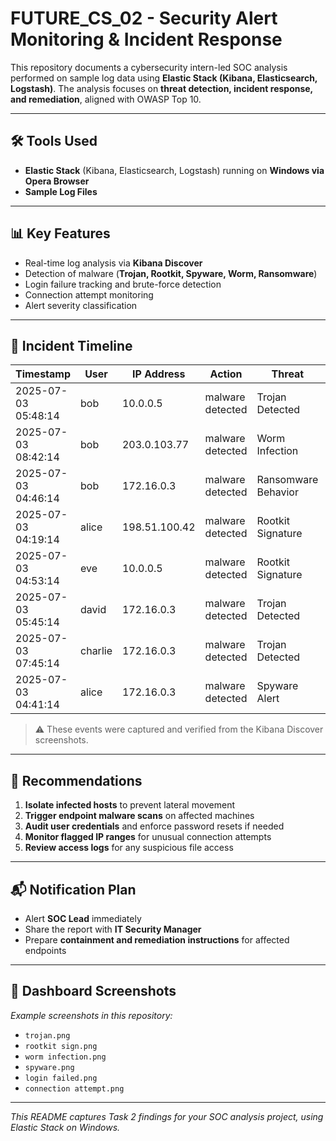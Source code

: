 # FUTURE_CS_02 - Security Alert Monitoring & Incident Response

This repository documents a cybersecurity intern-led SOC analysis performed on sample log data using **Elastic Stack (Kibana, Elasticsearch, Logstash)**. The analysis focuses on **threat detection, incident response, and remediation**, aligned with OWASP Top 10.

---

## 🛠️ Tools Used
- **Elastic Stack** (Kibana, Elasticsearch, Logstash) running on **Windows via Opera Browser**  
- **Sample Log Files**  

---

## 📊 Key Features
- Real-time log analysis via **Kibana Discover**  
- Detection of malware (**Trojan, Rootkit, Spyware, Worm, Ransomware**)  
- Login failure tracking and brute-force detection  
- Connection attempt monitoring  
- Alert severity classification  

---

## 📅 Incident Timeline

| Timestamp       | User    | IP Address     | Action           | Threat                  | Severity |
|-----------------|---------|---------------|-----------------|------------------------|----------|
| 2025-07-03 05:48:14 | bob     | 10.0.0.5      | malware detected | Trojan Detected         | High     |
| 2025-07-03 08:42:14 | bob     | 203.0.103.77  | malware detected | Worm Infection          | High     |
| 2025-07-03 04:46:14 | bob     | 172.16.0.3    | malware detected | Ransomware Behavior     | High     |
| 2025-07-03 04:19:14 | alice   | 198.51.100.42 | malware detected | Rootkit Signature       | High     |
| 2025-07-03 04:53:14 | eve     | 10.0.0.5      | malware detected | Rootkit Signature       | High     |
| 2025-07-03 05:45:14 | david   | 172.16.0.3    | malware detected | Trojan Detected         | High     |
| 2025-07-03 07:45:14 | charlie | 172.16.0.3    | malware detected | Trojan Detected         | High     |
| 2025-07-03 04:41:14 | alice   | 172.16.0.3    | malware detected | Spyware Alert           | Medium   |

> ⚠️ These events were captured and verified from the Kibana Discover screenshots.

---

## 🧠 Recommendations
1. **Isolate infected hosts** to prevent lateral movement  
2. **Trigger endpoint malware scans** on affected machines  
3. **Audit user credentials** and enforce password resets if needed  
4. **Monitor flagged IP ranges** for unusual connection attempts  
5. **Review access logs** for any suspicious file access  

---

## 📬 Notification Plan
- Alert **SOC Lead** immediately  
- Share the report with **IT Security Manager**  
- Prepare **containment and remediation instructions** for affected endpoints  

---

## 📸 Dashboard Screenshots

*Example screenshots in this repository:*  
- `trojan.png`  
- `rootkit sign.png`  
- `worm infection.png`  
- `spyware.png`  
- `login failed.png`  
- `connection attempt.png`  

---

*This README captures Task 2 findings for your SOC analysis project, using Elastic Stack on Windows.*
